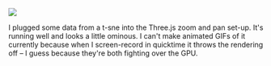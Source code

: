 ![](https://db-feed.s3.amazonaws.com/legacy/Screen_Shot_2017-09-28_at_6_33_08_PM-1506638104091.png)

I plugged some data from a t-sne into the Three.js zoom and pan set-up. It's running well and looks a little ominous. I can't make animated GIFs of it currently because when I screen-record in quicktime it throws the rendering off – I guess because they're both fighting over the GPU.
